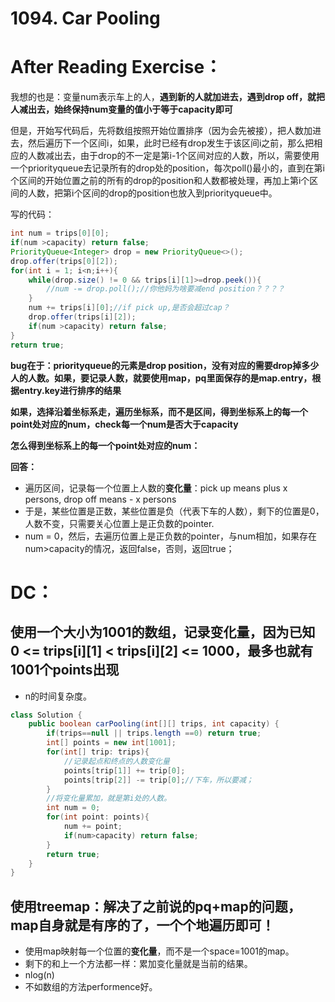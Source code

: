 # 1094. Car Pooling

# After Reading Exercise：

我想的也是：变量num表示车上的人，**遇到新的人就加进去，遇到drop off，就把人减出去，始终保持num变量的值小于等于capacity即可**

但是，开始写代码后，先将数组按照开始位置排序（因为会先被接），把人数加进去，然后遍历下一个区间i，如果，此时已经有drop发生于该区间i之前，那么把相应的人数减出去，由于drop的不一定是第i-1个区间对应的人数，所以，需要使用一个priorityqueue去记录所有的drop处的position，每次poll()最小的，直到在第i个区间的开始位置之前的所有的drop的position和人数都被处理，再加上第i个区间的人数，把第i个区间的drop的position也放入到priorityqueue中。

写的代码：
```java
int num = trips[0][0];
if(num >capacity) return false;
PriorityQueue<Integer> drop = new PriorityQueue<>();
drop.offer(trips[0][2]);
for(int i = 1; i<n;i++){
    while(drop.size() != 0 && trips[i][1]>=drop.peek()){
        //num -= drop.poll();//你他妈为啥要减end position？？？？
    }
    num += trips[i][0];//if pick up,是否会超过cap？ 
    drop.offer(trips[i][2]);
    if(num >capacity) return false;
}
return true;
```
**bug在于：priorityqueue的元素是drop position，没有对应的需要drop掉多少人的人数。如果，要记录人数，就要使用map，pq里面保存的是map.entry，根据entry.key进行排序的结果**

**如果，选择沿着坐标系走，遍历坐标系，而不是区间，得到坐标系上的每一个point处对应的num，check每一个num是否大于capacity**

**怎么得到坐标系上的每一个point处对应的num：**

**回答：**  
* 遍历区间，记录每一个位置上人数的**变化量**：pick up means plus x persons, drop off means - x persons 
* 于是，某些位置是正数，某些位置是负（代表下车的人数），剩下的位置是0，人数不变，只需要关心位置上是正负数的pointer.
* num = 0，然后，去遍历位置上是正负数的pointer，与num相加，如果存在num>capacity的情况，返回false，否则，返回true；

# DC：
## 使用一个大小为1001的数组，记录变化量，因为已知 0 <= trips[i][1] < trips[i][2] <= 1000，最多也就有1001个points出现
* n的时间复杂度。

```java
class Solution {
    public boolean carPooling(int[][] trips, int capacity) {
        if(trips==null || trips.length ==0) return true;
        int[] points = new int[1001];
        for(int[] trip: trips){
            //记录起点和终点的人数变化量
            points[trip[1]] += trip[0];
            points[trip[2]] -= trip[0];//下车，所以要减；
        }
        //将变化量累加，就是第i处的人数。
        int num = 0;
        for(int point: points){
            num += point;
            if(num>capacity) return false;
        }
        return true;
    }
}
```

## 使用treemap：解决了之前说的pq+map的问题，map自身就是有序的了，一个个地遍历即可！

* 使用map映射每一个位置的**变化量**，而不是一个space=1001的map。
* 剩下的和上一个方法都一样：累加变化量就是当前的结果。
* nlog(n)
* 不如数组的方法performence好。
